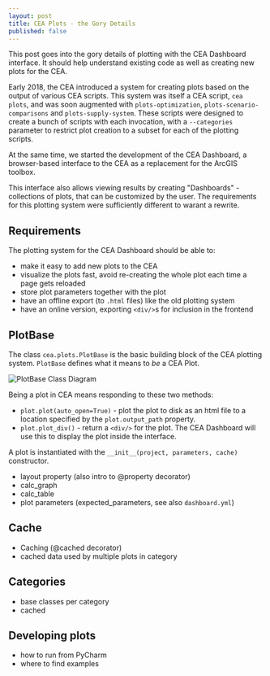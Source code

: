 ```yaml
---
layout: post
title: CEA Plots - the Gory Details
published: false
---
```


This post goes into the gory details of plotting with the CEA Dashboard interface. It should help understand existing code as well as creating new plots for the CEA.

Early 2018, the CEA introduced a system for creating plots based on the output of various CEA scripts. This system was itself a CEA script, `cea plots`, and was soon augmented with `plots-optimization`,
`plots-scenario-comparisons` and `plots-supply-system`. These scripts were designed to create a bunch of scripts with each invocation, with a `--categories` parameter to restrict plot creation to a subset for each of the plotting scripts.

At the same time, we started the development of the CEA Dashboard, a browser-based interface to the CEA as a replacement for the ArcGIS toolbox.

This interface also allows viewing results by creating "Dashboards" - collections of plots, that can be customized by the user. The requirements for this plotting system were sufficiently different to warant a rewrite.

## Requirements

The plotting system for the CEA Dashboard should be able to:

- make it easy to add new plots to the CEA
- visualize the plots fast, avoid re-creating the whole plot each time a page gets reloaded
- store plot parameters together with the plot
- have an offline export (to `.html` files) like the old plotting system
- have an online version, exporting `<div/>`s for inclusion in the frontend


## PlotBase

The class `cea.plots.PlotBase` is the basic building block of the CEA plotting system. `PlotBase` defines what it means to _be_ a CEA Plot.

![PlotBase Class Diagram]({{site.baseurl}}/images/2019-07-11-cea-plots-the-gory-details/plotbase.png)

Being a plot in CEA means responding to these two methods:

- `plot.plot(auto_open=True)` - plot the plot to disk as an html file to a location specified by the `plot.output_path` property.
- `plot.plot_div()` - return a `<div/>` for the plot. The CEA Dashboard will use this to display the plot inside the interface.

A plot is instantiated with the `__init__(project, parameters, cache)` constructor.

- layout property (also intro to @property decorator)
- calc_graph
- calc_table
- plot parameters (expected_parameters, see also `dashboard.yml`)

## Cache

- Caching (@cached decorator)
- cached data used by multiple plots in category

## Categories

- base classes per category
- cached 

## Developing plots

-	how to run from PyCharm
-	where to find examples